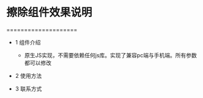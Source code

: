 # 擦除组件效果说明 #
====================
* 1  组件介绍 
	+  原生JS实现，不需要依赖任何js库。实现了兼容pc端与手机端。所有参数都可以修改
* 2  使用方法 
	
* 3  联系方式 